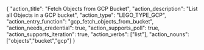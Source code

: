 {
    "action_title": "Fetch Objects from GCP Bucket",
    "action_description": "List all Objects in a GCP bucket",
    "action_type": "LEGO_TYPE_GCP",
    "action_entry_function": "gcp_fetch_objects_from_bucket",
    "action_needs_credential": true,
    "action_supports_poll": true,
    "action_supports_iteration": true,
    "action_verbs": ["list"],
    "action_nouns": ["objects","bucket","gcp"]
}
